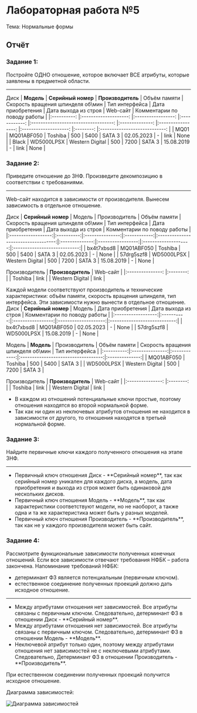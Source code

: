 # Лабораторная работа №5
Тема: Нормальные формы
## Отчёт

### Задание 1:
Постройте ОДНО отношение, которое включает ВСЕ атрибуты, которые заявлены в предметной области.

------

Диск
| **Модель** 	| **Серийный   номер** 	| **Производитель** 	| Объём памяти 	| Скорость вращения шпинделя   об\мин 	| Тип интерфейса 	| Дата приобретения 	| Дата выхода из строя 	| Web-сайт 	| Комментарии по поводу работы 	|
|:----------:	|:--------------------:	|:-----------------:	|:------------:	|:-----------------------------------:	|:--------------:	|:-----------------:	|:--------------------:	|:--------:	|:----------------------------:	|
| MQ01       	| MQ01ABF050           	| Toshiba           	| 500          	| 5400                                	| SATA 3         	| 02.05.2023        	| -                    	| link     	| None                         	|
| Black      	| WD5000LPSX           	| Western Digital   	| 500          	| 7200                                	| SATA 3         	| 15.08.2019        	| -                    	| link     	| None                         	|

### Задание 2:
Приведите отношение до 3НФ. Произведите декомпозицию в соответствии с требованиями.

------

Web-сайт находится в зависимости от производителя. Вынесем зависимость в отдельное отношение.
<br>

Диск
| **Серийный номер** |   Модель   |  Производитель  | Объём памяти | Скорость вращения шпинделя   об\мин | Тип интерфейса | Дата приобретения | Дата выхода из строя | Комментарии по поводу работы |
|:------------------:|:----------:|:---------------:|:------------:|:-----------------------------------:|:--------------:|:-----------------:|:--------------------:|:----------------------------:|
| bx4t7xbsd8         | MQ01ABF050 | Toshiba         | 500          | 5400                                | SATA 3         | 02.05.2023        | -                    | None                         |
| 57drg5szf8         | WD5000LPSX | Western Digital | 500          | 7200                                | SATA 3         | 15.08.2019        | -                    | None                         |

Производитель
| **Производитель**	| Web-сайт 	|
|:---------------:	|:--------:	|
| Toshiba         	| link     	|
| Western Digital 	| link     	|


Каждой модели соответствуют производитель и технические характеристики: объём памяти, скорость вращения шпинделя, тип интерфейса. Эти зависимости нужно вынести в отдельное отношение.
Диск
| **Серийный номер** |   Модель   | Дата приобретения | Дата выхода из строя | Комментарии по поводу работы |
|:------------------:|:----------:|:-----------------:|:--------------------:|:----------------------------:|
| bx4t7xbsd8         | MQ01ABF050 | 02.05.2023        | -                    | None                         |
| 57drg5szf8         | WD5000LPSX | 15.08.2019        | -                    | None                         |

Модель
| **Модель** | Производитель   | Объём памяти | Скорость вращения шпинделя   об\мин | Тип интерфейса |
|:----------:|:---------------:|:------------:|:-----------------------------------:|:--------------:|
| MQ01ABF050 | Toshiba         | 500          | 5400                                | SATA 3         |
| WD5000LPSX | Western Digital | 500          | 7200                                | SATA 3         |

Производитель
| **Производитель**	| Web-сайт 	|
|:---------------:	|:--------:	|
| Toshiba         	| link     	|
| Western Digital 	| link     	|


<ul>
    <li>
        В каждом из отношений потенциальные ключи простые, поэтому отношения находятся во второй нормальной форме.
    </li>
    <li>
        Так как ни один из неключевых атрибутов отношения не находится в зависимости от другого, то отношения находятся в третьей нормальной форме.
    </li>
</ul>

### Задание 3:
Найдите первичные ключи каждого полученного отношения на этапе 3НФ.

------

<ul>
    <li>
        Первичный ключ отношения Диск - **Серийный номер**, так как серийный номер уникален для каждого диска, а модель, дата приобретения и выхода из строя может быть одинаковой для нескольких дисков.
    </li>
    <li>
        Первичный ключ отношения Модель - **Модель**, так как характеристики соответствуют модели, но не    наоборот, а также одна и та же характеристика может быть у разных моделей.
    </li>
    <li>
        Первичный ключ отношения Производитель - **Производитель**, так как не у каждого производителя может быть сайт.
    </li>
</ul>


### Задание 4:
Рассмотрите функциональные зависимости полученных конечных отношений. Если все зависимости отвечают требования НФБК – работа закончена.
Напоминание требований НФБК:
<ul>
  <li>детерминант ФЗ является потенциальным (первичным ключом).</li>
  <li>естественное соединение полученных проекций должно дать исходное отношение.</li>
</ul>

------
<ul>
    <li>
        Между атрибутами отношения нет зависимостей. Все атрибуты связаны с первичным ключом. Следовательно, детерминант ФЗ в отношении Диск - **Серийный номер**.
    </li>
    <li>
        Между атрибутами отношения нет зависимостей. Все атрибуты связаны с первичным ключом. Следовательно, детерминант ФЗ в отношении Модель - **Модель**.
    </li>
    <li>
        Неключевой атрибут только один, поэтому между атрибутами отношения нет зависимостей не с неключевыми атрибутами. Следовательно, Детерминант ФЗ в отношении Производитель - **Производитель**.
    </li>
</ul>

При естественном соединении полученных проекций получится исходное отношение.

Диаграмма зависимостей:

![Диаграмма зависимостей](./extra/diagram.png)
